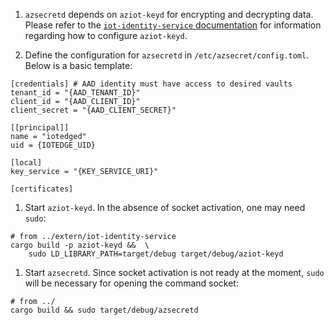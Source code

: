1. `azsecretd` depends on `aziot-keyd` for encrypting and decrypting
  data. Please refer to the [`iot-identity-service`
  documentation](../extern/iot-identity-service/docs/running/aziot-keyd.md)
  for information regarding how to configure `aziot-keyd`.

1. Define the configuration for `azsecretd` in
  `/etc/azsecret/config.toml`. Below is a basic template:

  ```
  [credentials] # AAD identity must have access to desired vaults
  tenant_id = "{AAD_TENANT_ID}"
  client_id = "{AAD_CLIENT_ID}"
  client_secret = "{AAD_CLIENT_SECRET}"

  [[principal]]
  name = "iotedged"
  uid = {IOTEDGE_UID}

  [local]
  key_service = "{KEY_SERVICE_URI}"

  [certificates]
  ```

1. Start `aziot-keyd`. In the absence of socket activation, one may
  need `sudo`:

  ```
  # from ../extern/iot-identity-service
  cargo build -p aziot-keyd &&  \
      sudo LD_LIBRARY_PATH=target/debug target/debug/aziot-keyd
  ```

1. Start `azsecretd`. Since socket activation is not ready at the
  moment, `sudo` will be necessary for opening the command socket:

  ```
  # from ../
  cargo build && sudo target/debug/azsecretd
  ```